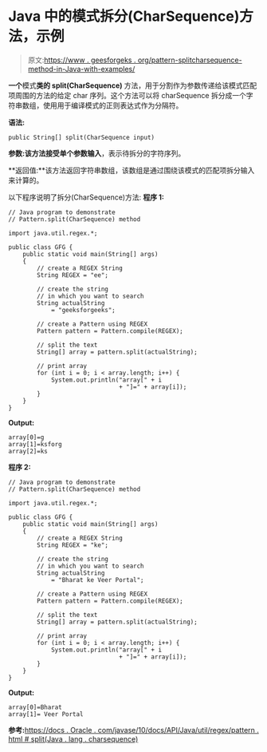# Java 中的模式拆分(CharSequence)方法，示例

> 原文:[https://www . geesforgeks . org/pattern-splitcharsequence-method-in-Java-with-examples/](https://www.geeksforgeeks.org/pattern-splitcharsequence-method-in-java-with-examples/)

**一个**模式**类的 split(CharSequence)** 方法，用于分割作为参数传递给该模式匹配项周围的方法的给定 char 序列。这个方法可以将 charSequence 拆分成一个字符串数组，使用用于编译模式的正则表达式作为分隔符。

**语法:**

```
public String[] split(CharSequence input)

```

**参数:**该方法接受单个参数**输入**，表示待拆分的字符序列。

**返回值:**该方法返回字符串数组，该数组是通过围绕该模式的匹配项拆分输入来计算的。

以下程序说明了拆分(CharSequence)方法:
**程序 1:**

```
// Java program to demonstrate
// Pattern.split(CharSequence) method

import java.util.regex.*;

public class GFG {
    public static void main(String[] args)
    {
        // create a REGEX String
        String REGEX = "ee";

        // create the string
        // in which you want to search
        String actualString
            = "geeksforgeeks";

        // create a Pattern using REGEX
        Pattern pattern = Pattern.compile(REGEX);

        // split the text
        String[] array = pattern.split(actualString);

        // print array
        for (int i = 0; i < array.length; i++) {
            System.out.println("array[" + i
                               + "]=" + array[i]);
        }
    }
}
```

**Output:**

```
array[0]=g
array[1]=ksforg
array[2]=ks

```

**程序 2:**

```
// Java program to demonstrate
// Pattern.split(CharSequence) method

import java.util.regex.*;

public class GFG {
    public static void main(String[] args)
    {
        // create a REGEX String
        String REGEX = "ke";

        // create the string
        // in which you want to search
        String actualString
            = "Bharat ke Veer Portal";

        // create a Pattern using REGEX
        Pattern pattern = Pattern.compile(REGEX);

        // split the text
        String[] array = pattern.split(actualString);

        // print array
        for (int i = 0; i < array.length; i++) {
            System.out.println("array[" + i
                               + "]=" + array[i]);
        }
    }
}
```

**Output:**

```
array[0]=Bharat 
array[1]= Veer Portal

```

**参考:**[https://docs . Oracle . com/javase/10/docs/API/Java/util/regex/pattern . html # split(Java . lang . charsequence)](https://docs.oracle.com/javase/10/docs/api/java/util/regex/Pattern.html#split(java.lang.CharSequence))